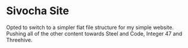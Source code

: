 # Sivocha Site

Opted to switch to a simpler flat file structure for my simple website. Pushing all of the other content towards Steel and Code, Integer 47 and Threehive.
